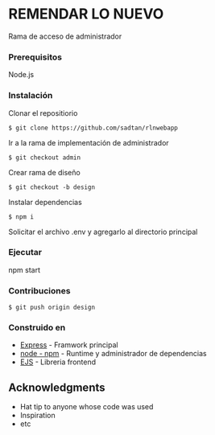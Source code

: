 # REMENDAR LO NUEVO

Rama de acceso de administrador 

### Prerequisitos

Node.js 

### Instalación

Clonar el repositiorio
```
$ git clone https://github.com/sadtan/rlnwebapp
```

Ir a la rama de implementación de administrador
```
$ git checkout admin
```

Crear rama de diseño
```
$ git checkout -b design
```

Instalar dependencias
```
$ npm i
```

Solicitar el archivo .env y agregarlo al directorio principal

### Ejecutar

npm start

### Contribuciones

```
$ git push origin design
```

### Construido en

* [Express](https://expressjs.com/) - Framwork principal 
* [node - npm](https://nodejs.org/en/download/) - Runtime y administrador de dependencias
* [EJS](https://ejs.co/) - Libreria frontend


## Acknowledgments

* Hat tip to anyone whose code was used
* Inspiration
* etc

